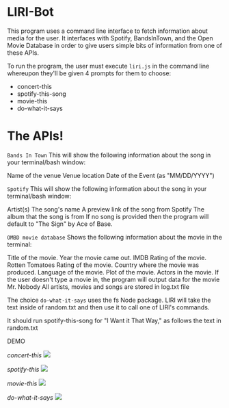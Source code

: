 # LIRI-Bot

This program uses a command line interface to fetch information about media for the user. It interfaces with Spotify, BandsInTown, and the Open Movie Database in order to give users simple bits of information from one of these APIs.

To run the program, the user must execute ``` liri.js ``` in the command line whereupon they'll be given 4 prompts for them to choose:


  - concert-this
  - spotify-this-song
  - movie-this
  - do-what-it-says

# The APIs!

```Bands In Town```
This will show the following information about the song in your terminal/bash window:

Name of the venue
Venue location
Date of the Event (as "MM/DD/YYYY")

```Spotify``` This will show the following information about the song in your terminal/bash window:

Artist(s)
The song's name
A preview link of the song from Spotify
The album that the song is from If no song is provided then the program will default to "The Sign" by Ace of Base.

```OMBD movie database``` Shows the following information about the movie in the terminal:

Title of the movie.
Year the movie came out.
IMDB Rating of the movie.
Rotten Tomatoes Rating of the movie.
Country where the movie was produced.
Language of the movie.
Plot of the movie.
Actors in the movie. If the user doesn't type a movie in, the program will output data for the movie Mr. Nobody
All artists, movies and songs are stored in log.txt file

The choice ````do-what-it-says```` uses the fs Node package. LIRI will take the text inside of random.txt and then use it to call one of LIRI's commands.

It should run spotify-this-song for "I Want it That Way," as follows the text in random.txt

DEMO

*concert-this*
![](demos/Concert-This.gif)


*spotify-this*
![](demos/spotify-this.gif)

*movie-this*
![](demos/Movie-This.gif)


*do-what-it-says*
![](demos/do-what-it-says.gif)
